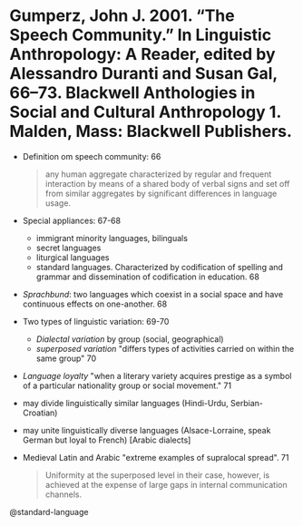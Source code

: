 # Gumperz, John J. 2001. “The Speech Community.” In Linguistic Anthropology: A Reader, edited by Alessandro Duranti and Susan Gal, 66–73. Blackwell Anthologies in Social and Cultural Anthropology 1. Malden, Mass: Blackwell Publishers.

- Definition om speech community: 66

  > any human aggregate characterized by regular and frequent interaction by means of a shared body of verbal signs and set off from similar aggregates by significant differences in language usage.

- Special appliances: 67-68
  - immigrant minority languages, bilinguals
  - secret languages
  - liturgical languages
  - standard languages. Characterized by codification of spelling and grammar and dissemination of codification in education. 68

- *Sprachbund*: two languages which coexist in a social space and have continuous effects on one-another. 68

- Two types of linguistic variation: 69-70
  - *Dialectal variation* by group (social, geographical)
  - *superposed variation* "differs types of activities carried on within the same group" 70

- *Language loyalty* "when a literary variety acquires prestige as a symbol of a particular nationality group or social movement." 71
 - may divide linguistically similar languages (Hindi-Urdu, Serbian-Croatian)
 - may unite linguistically diverse languages (Alsace-Lorraine, speak German but loyal to French) [Arabic dialects]

- Medieval Latin and Arabic "extreme examples of supralocal spread".  71

  > Uniformity at the superposed level in their case, however, is achieved at the expense of large gaps in internal communication channels. 

@standard-language
